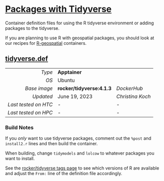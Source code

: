 # [Packages with Tidyverse](/software/R/tidyverse)

Container definition files for using the R tidyverse environment 
or adding packages to the tidyverse. 

If you are planning to use R with geospatial
packages, you should look at our recipes for [R-geospatial](../geospatial) 
containers. 

## [tidyverse.def](tidyverse.def)

| | | |
| ---: | :--- | :--- |
| *Type* | **Apptainer** | |
| *OS* | Ubuntu | |
| *Base image* | **rocker/tidyverse:4.1.3** | *DockerHub* |
| *Updated* | June 19, 2023 | *Christina Koch* |
| *Last tested on HTC* | - | - |
| *Last tested on HPC* | - | - |

### Build Notes

If you *only* want to use tidyverse packages, comment out 
the `%post` and `install2.r` lines and then build the container. 

When building, change `tidymodels` and `lolcow`
to whatever packages you want to install. 

See the [rocker/tidyverse tags 
page](https://hub.docker.com/r/rocker/tidyverse/tags) 
to see which versions of R are available
and adjust the `From:` line of the definition file accordingly.  
